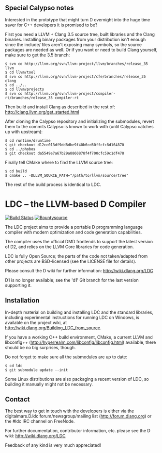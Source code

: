 Special Calypso notes
------------

Interested in the prototype that might turn D overnight into the huge time saver for C++ developers it is promised to be?

First you need a LLVM + Clang 3.5 source tree, built libraries and the Clang binaries. Installing binary packages from your distribution isn't enough since the include/ files aren't exposing many symbols, so the source packages are needed as well. Or if you want or need to build Clang yourself, make sure to get the 3.5 branch:

    $ svn co http://llvm.org/svn/llvm-project/llvm/branches/release_35 llvm
    $ cd llvm/tool
    $ svn co http://llvm.org/svn/llvm-project/cfe/branches/release_35 clang
    $ cd ../..
    $ cd llvm/projects
    $ svn co http://llvm.org/svn/llvm-project/compiler-rt/branches/release_35 compiler-rt

Then build and install Clang as described in the rest of:
http://clang.llvm.org/get_started.html
    
After cloning the Calypso repository and initializing the submodules, revert them to the commits Calypso is known to work with (until Calypso catches up with upstream):

    $ cd runtime/druntime
    $ git checkout d12cc013df9dd8dbe9f40b6cd60ffcfc8d164870
    $ cd ../phobos
    $ git checkout da5549e7a67b29a8860878f4f700cfc59c1df478

Finally tell CMake where to find the LLVM source tree:

    $ cd build
    $ cmake .. -DLLVM_SOURCE_PATH="/path/to/llvm/source/tree"
    
The rest of the build process is identical to LDC.

LDC – the LLVM-based D Compiler
===============================

[![Build Status](https://travis-ci.org/ldc-developers/ldc.png?branch=master)](https://travis-ci.org/ldc-developers/ldc) [![Bountysource](https://www.bountysource.com/badge/tracker?tracker_id=283332)](https://www.bountysource.com/trackers/283332-ldc?utm_source=283332&utm_medium=shield&utm_campaign=TRACKER_BADGE)

The LDC project aims to provide a portable D programming language
compiler with modern optimization and code generation capabilities.

The compiler uses the official DMD frontends to support the latest
version of D2, and relies on the LLVM Core libraries for code
generation.

LDC is fully Open Source; the parts of the code not taken/adapted from
other projects are BSD-licensed (see the LICENSE file for details).

Please consult the D wiki for further information:
http://wiki.dlang.org/LDC

D1 is no longer available; see the 'd1' Git branch for the last
version supporting it.


Installation
------------

In-depth material on building and installing LDC and the standard
libraries, including experimental instructions for running LDC on
Windows, is available on the project wiki, at
http://wiki.dlang.org/Building_LDC_from_source.

If you have a working C++ build environment, CMake, a current LLVM and
libconfig++ (http://hyperrealm.com/libconfig/libconfig.html)
available, there should be no big surprises, though.

Do not forget to make sure all the submodules are up to date:

    $ cd ldc
    $ git submodule update --init

Some Linux distributions are also packaging a recent version of LDC,
so building it manually might not be necessary.


Contact
-------

The best way to get in touch with the developers is either via the
digitalmars.D.ldc forum/newsgroup/mailing list
(http://forum.dlang.org) or the #ldc IRC channel on FreeNode.

For further documentation, contributor information, etc. please see
the D wiki: http://wiki.dlang.org/LDC

Feedback of any kind is very much appreciated!
